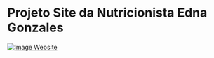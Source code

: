 # Projeto Site da Nutricionista Edna Gonzales

[![Image Website][image-thumbs]][image-url]

[image-thumbs]: https://user-images.githubusercontent.com/109625159/218622220-03c5d244-a0d0-48aa-ab9e-b008d8f48242.jpg
[image-url]: https://kelvingbl.github.io/projeto_site_nutricionista/home.html "Site da Nutricionista Edna Gonzales"



